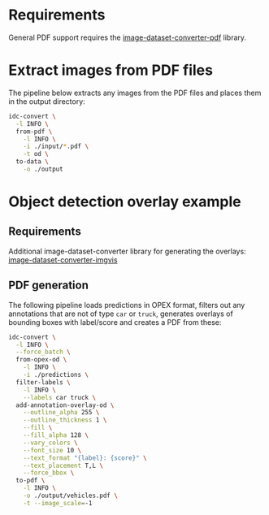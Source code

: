 # Requirements

General PDF support requires the [image-dataset-converter-pdf](https://github.com/waikato-datamining/image-dataset-converter-pdf) library.


# Extract images from PDF files

The pipeline below extracts any images from the PDF files and places them in the output directory:

```bash
idc-convert \
  -l INFO \
  from-pdf \
    -l INFO \
    -i ./input/*.pdf \
    -t od \
  to-data \
    -o ./output
```

# Object detection overlay example

## Requirements

Additional image-dataset-converter library for generating the overlays: [image-dataset-converter-imgvis](https://github.com/waikato-datamining/image-dataset-converter-imgvis)

## PDF generation

The following pipeline loads predictions in OPEX format, filters out any annotations that are not of type `car` or `truck`,
generates overlays of bounding boxes with label/score and creates a PDF from these:

```bash
idc-convert \
  -l INFO \
  --force_batch \
  from-opex-od \
    -l INFO \
    -i ./predictions \
  filter-labels \
    -l INFO \
    --labels car truck \
  add-annotation-overlay-od \
    --outline_alpha 255 \
    --outline_thickness 1 \
    --fill \
    --fill_alpha 128 \
    --vary_colors \
    --font_size 10 \
    --text_format "{label}: {score}" \
    --text_placement T,L \
    --force_bbox \
  to-pdf \
    -l INFO \
    -o ./output/vehicles.pdf \
    -t --image_scale=-1
```
